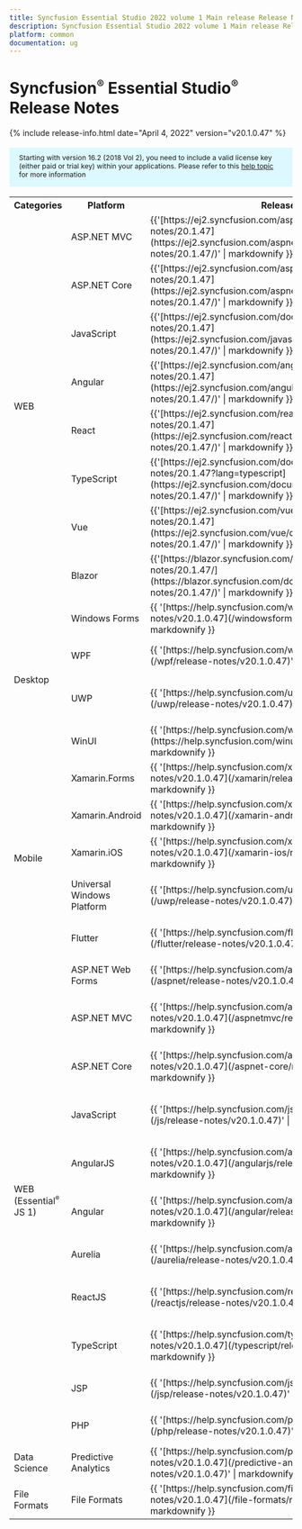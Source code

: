 ```yaml
---
title: Syncfusion Essential Studio 2022 volume 1 Main release Release Notes  
description: Syncfusion Essential Studio 2022 volume 1 Main release Release Notes  
platform: common
documentation: ug
---
```


# Syncfusion<sup style="font-size:70%">&reg;</sup> Essential Studio<sup style="font-size:70%">&reg;</sup>  Release Notes  

{% include release-info.html date="April 4, 2022"  version="v20.1.0.47" %} 


<style>
#license {
    font-size: .88em!important;
margin-top: 1.5em;     margin-bottom: 1.5em;
    background-color: #def8ff;
    padding: 10px 17px 14px;
}
</style>


<div id="license">
Starting with version 16.2 (2018 Vol 2), you need to include a valid license key (either paid or trial key) within your applications. 
Please refer to this <a href="/common/essential-studio/licensing/license-key">help topic</a> for more information 
</div>




<table>
<tr>
<th>
Categories</th><th>
Platform</th><th>
Release Notes</th><th>
Read Me</th></tr>
<tr>
<td rowspan="8">
WEB 
</td>
<td>
ASP.NET MVC
</td>
<td>{{'[https://ej2.syncfusion.com/aspnetmvc/documentation/release-notes/20.1.47](https://ej2.syncfusion.com/aspnetmvc/documentation/release-notes/20.1.47/)' | markdownify }}
</td>
<td>{{'[http://files2.syncfusion.com/Installs/v20.1.0.47/ReadMe/web/ASPMVC.html](http://files2.syncfusion.com/Installs/v20.1.0.47/ReadMe/web/ASPMVC.html)' | markdownify }}
</td>
</tr>
<tr>
<td>
ASP.NET Core	
</td>
<td>{{'[https://ej2.syncfusion.com/aspnetcore/documentation/release-notes/20.1.47](https://ej2.syncfusion.com/aspnetcore/documentation/release-notes/20.1.47/)' | markdownify }}
</td>
<td>{{'[http://files2.syncfusion.com/Installs/v20.1.0.47/ReadMe/web/ASPNETCORE.html](http://files2.syncfusion.com/Installs/v20.1.0.47/ReadMe/web/ASPNETCORE.html)' | markdownify }}
</td>
</tr>
<tr>
<td>
JavaScript
</td>
<td>{{'[https://ej2.syncfusion.com/documentation/release-notes/20.1.47](https://ej2.syncfusion.com/javascript/documentation/release-notes/20.1.47/)' | markdownify }}
</td>
<td>{{'[http://files2.syncfusion.com/Installs/v20.1.0.47/ReadMe/web/JavaScript.html](http://files2.syncfusion.com/Installs/v20.1.0.47/ReadMe/web/JavaScript.html)' | markdownify }}
</td>
</tr>
<tr>
<td>
Angular
</td>
<td>{{'[https://ej2.syncfusion.com/angular/documentation/release-notes/20.1.47](https://ej2.syncfusion.com/angular/documentation/release-notes/20.1.47/)' | markdownify }}
</td>
<td>{{'[http://files2.syncfusion.com/Installs/v20.1.0.47/ReadMe/web/Angular.html](http://files2.syncfusion.com/Installs/v20.1.0.47/ReadMe/web/Angular.html)' | markdownify }}
</td>
</tr>
<tr>
<td>
React
</td>
<td>{{'[https://ej2.syncfusion.com/react/documentation/release-notes/20.1.47](https://ej2.syncfusion.com/react/documentation/release-notes/20.1.47/)' | markdownify }}
</td>
<td>{{'[http://files2.syncfusion.com/Installs/v20.1.0.47/ReadMe/web/React.html](http://files2.syncfusion.com/Installs/v20.1.0.47/ReadMe/web/React.html)' | markdownify }}
</td>
</tr>
<tr>
<td>
TypeScript
</td>
<td>{{'[https://ej2.syncfusion.com/documentation/release-notes/20.1.47?lang=typescript](https://ej2.syncfusion.com/documentation/release-notes/20.1.47/)' | markdownify }}
</td>
<td>{{'[http://files2.syncfusion.com/Installs/v20.1.0.47/ReadMe/web/TypeScript.html](http://files2.syncfusion.com/Installs/v20.1.0.47/ReadMe/web/TypeScript.html)' | markdownify }}
</td>
</tr>
<tr>
<td>
Vue
</td>
<td>{{'[https://ej2.syncfusion.com/vue/documentation/release-notes/20.1.47](https://ej2.syncfusion.com/vue/documentation/release-notes/20.1.47/)' | markdownify }}
</td>
<td>{{'[http://files2.syncfusion.com/Installs/v20.1.0.47/ReadMe/web/Vue.html](http://files2.syncfusion.com/Installs/v20.1.0.47/ReadMe/web/Vue.html)' | markdownify }}
</td>
</tr>
<tr>
<td>
Blazor
</td>
<td>{{'[https://blazor.syncfusion.com/documentation/release-notes/20.1.47/](https://blazor.syncfusion.com/documentation/release-notes/20.1.47/)' | markdownify }}
</td>
<td>{{'[http://files2.syncfusion.com/Installs/v20.1.0.47/ReadMe/web/Blazor.html](http://files2.syncfusion.com/Installs/v20.1.0.47/ReadMe/web/Blazor.html)' | markdownify }}
</td>
</tr>
<tr>
<td rowspan="4">
Desktop
</td>
<td>
Windows Forms
</td>
<td>{{ '[https://help.syncfusion.com/windowsforms/release-notes/v20.1.0.47](/windowsforms/release-notes/v20.1.0.47)' | markdownify }}
</td>
<td>{{ '[http://files2.syncfusion.com/Installs/v20.1.0.47/ReadMe/WindowsForms.html](http://files2.syncfusion.com/Installs/v20.1.0.47/ReadMe/WindowsForms.html)' | markdownify }}
</td>
</tr>
<tr>
<td>
WPF
</td>
<td>{{ '[https://help.syncfusion.com/wpf/release-notes/v20.1.0.47](/wpf/release-notes/v20.1.0.47)' | markdownify }}
</td>
<td>{{ '[http://files2.syncfusion.com/Installs/v20.1.0.47/ReadMe/WPF.html](http://files2.syncfusion.com/Installs/v20.1.0.47/ReadMe/WPF.html)' | markdownify }}
</td>
</tr>
<tr>
<td>
UWP
</td>
<td>{{ '[https://help.syncfusion.com/uwp/release-notes/v20.1.0.47](/uwp/release-notes/v20.1.0.47)' | markdownify }}
</td>
<td>{{ '[http://files2.syncfusion.com/Installs/v20.1.0.47/ReadMe/UniversalWindows.html](http://files2.syncfusion.com/Installs/v20.1.0.47/ReadMe/UniversalWindows.html)' | markdownify }}
</td>
</tr>
<tr>
<td>
WinUI
</td>
<td>{{ '[https://help.syncfusion.com/winui/release-notes/v20.1.0.47](https://help.syncfusion.com/winui/release-notes/v20.1.0.47)' | markdownify }}
</td>
<td>{{ '[http://files2.syncfusion.com/Installs/v20.1.0.47/ReadMe/WinUI.html](http://files2.syncfusion.com/Installs/v20.1.0.47/ReadMe/WinUI.html)' | markdownify }}
</td>
</tr>
<tr>
<td rowspan="5">
Mobile
</td>
<td>
Xamarin.Forms
</td>
<td>{{ '[https://help.syncfusion.com/xamarin/release-notes/v20.1.0.47](/xamarin/release-notes/v20.1.0.47)' | markdownify }}
</td>
<td>{{ '[http://files2.syncfusion.com/Installs/v20.1.0.47/ReadMe/Xamarin_Forms.html](http://files2.syncfusion.com/Installs/v20.1.0.47/ReadMe/Xamarin_Forms.html)' | markdownify }}
</td>
</tr>
<tr>
<td>
Xamarin.Android
</td>
<td>{{ '[https://help.syncfusion.com/xamarin-android/release-notes/v20.1.0.47](/xamarin-android/release-notes/v20.1.0.47)' | markdownify }}
</td>
<td>{{ '[http://files2.syncfusion.com/Installs/v20.1.0.47/ReadMe/Xamarin_Forms.html](http://files2.syncfusion.com/Installs/v20.1.0.47/ReadMe/Xamarin_Forms.html)' | markdownify }}
</td>
</tr>
<tr>
<td>
Xamarin.iOS
</td>
<td>{{ '[https://help.syncfusion.com/xamarin-ios/release-notes/v20.1.0.47](/xamarin-ios/release-notes/v20.1.0.47)' | markdownify }}
</td>
<td>{{ '[http://files2.syncfusion.com/Installs/v20.1.0.47/ReadMe/Xamarin_Forms.html](http://files2.syncfusion.com/Installs/v20.1.0.47/ReadMe/Xamarin_Forms.html)' | markdownify }}
</td>
</tr>
<tr>
<td>
Universal Windows Platform
</td>
<td>{{ '[https://help.syncfusion.com/uwp/release-notes/v20.1.0.47](/uwp/release-notes/v20.1.0.47)' | markdownify }}
</td>
<td>{{ '[http://files2.syncfusion.com/Installs/v20.1.0.47/ReadMe/UniversalWindows.html](http://files2.syncfusion.com/Installs/v20.1.0.47/ReadMe/UniversalWindows.html)' | markdownify }}
</td>
</tr>
<tr>
<td>
Flutter
</td>
<td>{{ '[https://help.syncfusion.com/flutter/release-notes/v20.1.0.47](/flutter/release-notes/v20.1.0.47)' | markdownify }}
</td>
<td>{{ '[http://files2.syncfusion.com/Installs/v20.1.0.47/ReadMe/Flutter.html](http://files2.syncfusion.com/Installs/v20.1.0.47/ReadMe/Flutter.html)' | markdownify }}
</td>
</tr>
<tr>
<td rowspan="11">
WEB (Essential<sup style="font-size:70%">&reg;</sup> JS 1)
</td>
<td>
ASP.NET Web Forms
</td>
<td>{{ '[https://help.syncfusion.com/aspnet/release-notes/v20.1.0.47](/aspnet/release-notes/v20.1.0.47)' | markdownify }}
</td>
<td>{{ '[http://files2.syncfusion.com/Installs/v20.1.0.47/ReadMe/essential-js1/ASP.html](http://files2.syncfusion.com/Installs/v20.1.0.47/ReadMe/essential-js1/ASP.html)' | markdownify }}
</td>
</tr>
<tr>
<td>
ASP.NET MVC
</td>
<td>{{ '[https://help.syncfusion.com/aspnetmvc/release-notes/v20.1.0.47](/aspnetmvc/release-notes/v20.1.0.47)' | markdownify }}
</td>
<td>{{ '[http://files2.syncfusion.com/Installs/v20.1.0.47/ReadMe/essential-js1/ASPMVC.html](http://files2.syncfusion.com/Installs/v20.1.0.47/ReadMe/essential-js1/ASPMVC.html)' | markdownify }}
</td>
</tr>
<tr>
<td>
ASP.NET Core
</td>
<td>{{ '[https://help.syncfusion.com/aspnet-core/release-notes/v20.1.0.47](/aspnet-core/release-notes/v20.1.0.47)' | markdownify }}
</td>
<td>
{{ '[http://files2.syncfusion.com/Installs/v20.1.0.47/ReadMe/essential-js1/ASPNETCORE.html](http://files2.syncfusion.com/Installs/v20.1.0.47/ReadMe/essential-js1/ASPNETCORE.html)' | markdownify }}
</td>
</tr>
<tr>
<td>
JavaScript
</td>
<td>{{ '[https://help.syncfusion.com/js/release-notes/v20.1.0.47](/js/release-notes/v20.1.0.47)' | markdownify }}
</td>
<td>{{ '[http://files2.syncfusion.com/Installs/v20.1.0.47/ReadMe/essential-js1/JavaScript.html](http://files2.syncfusion.com/Installs/v20.1.0.47/ReadMe/essential-js1/JavaScript.html)' | markdownify }}
</td>
</tr>
<tr>
<td>
AngularJS
</td>
<td>{{ '[https://help.syncfusion.com/angularjs/release-notes/v20.1.0.47](/angularjs/release-notes/v20.1.0.47)' | markdownify }}
</td>
<td>{{ '[http://files2.syncfusion.com/Installs/v20.1.0.47/ReadMe/essential-js1/AngularJS.html](http://files2.syncfusion.com/Installs/v20.1.0.47/ReadMe/essential-js1/AngularJS.html)' | markdownify }}
</td>
</tr>
<tr>
<td>
Angular
</td>
<td>{{ '[https://help.syncfusion.com/angular/release-notes/v20.1.0.47](/angular/release-notes/v20.1.0.47)' | markdownify }}
</td>
<td>{{ '[http://files2.syncfusion.com/Installs/v20.1.0.47/ReadMe/essential-js1/Angular.html](http://files2.syncfusion.com/Installs/v20.1.0.47/ReadMe/essential-js1/Angular.html)' | markdownify }}
</td>
</tr>
<tr>
<td>
Aurelia
</td>
<td>{{ '[https://help.syncfusion.com/aurelia/release-notes/v20.1.0.47](/aurelia/release-notes/v20.1.0.47)' | markdownify }}
</td>
<td>{{ '[http://files2.syncfusion.com/Installs/v20.1.0.47/ReadMe/essential-js1/Aurelia.html](http://files2.syncfusion.com/Installs/v20.1.0.47/ReadMe/essential-js1/Aurelia.html)' | markdownify }}
</td>
</tr>
<tr>
<td>
ReactJS
</td>
<td>{{ '[https://help.syncfusion.com/reactjs/release-notes/v20.1.0.47](/reactjs/release-notes/v20.1.0.47)' | markdownify }}
</td>
<td>{{ '[http://files2.syncfusion.com/Installs/v20.1.0.47/ReadMe/essential-js1/ReactJS.html](http://files2.syncfusion.com/Installs/v20.1.0.47/ReadMe/essential-js1/ReactJS.html)' | markdownify }}
</td>
</tr>
<tr>
<td>
TypeScript
</td>
<td>{{ '[https://help.syncfusion.com/typescript/release-notes/v20.1.0.47](/typescript/release-notes/v20.1.0.47)' | markdownify }}
</td>
<td>{{ '[http://files2.syncfusion.com/Installs/v20.1.0.47/ReadMe/essential-js1/TypeScript.html](http://files2.syncfusion.com/Installs/v20.1.0.47/ReadMe/essential-js1/TypeScript.html)' | markdownify }}
</td>
</tr>
<tr>
<td>
JSP
</td>
<td>{{ '[https://help.syncfusion.com/jsp/release-notes/v20.1.0.47](/jsp/release-notes/v20.1.0.47)' | markdownify }}
</td>
<td>{{ '[http://files2.syncfusion.com/Installs/v20.1.0.47/ReadMe/essential-js1/JSP.html](http://files2.syncfusion.com/Installs/v20.1.0.47/ReadMe/essential-js1/JSP.html)' | markdownify }}
</td>
</tr>
<tr>
<td>
PHP
</td>
<td>{{ '[https://help.syncfusion.com/php/release-notes/v20.1.0.47](/php/release-notes/v20.1.0.47)' | markdownify }}
</td>
<td>{{ '[http://files2.syncfusion.com/Installs/v20.1.0.47/ReadMe/essential-js1/PHP.html](http://files2.syncfusion.com/Installs/v20.1.0.47/ReadMe/essential-js1/PHP.html)' | markdownify }}
</td>
</tr>
<tr>
<td>
Data Science
</td>
<td>
Predictive Analytics
</td>
<td>{{ '[https://help.syncfusion.com/predictive-analytics/release-notes/v20.1.0.47](/predictive-analytics/release-notes/v20.1.0.47)' | markdownify }}
</td>
<td>
</td>
</tr>
<tr>
<td>
File Formats
</td>
<td>
File Formats
</td>
<td>{{ '[https://help.syncfusion.com/file-formats/release-notes/v20.1.0.47](/file-formats/release-notes/v20.1.0.47)' | markdownify }}
</td>
<td>
</td>
</tr>
</table>